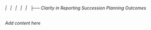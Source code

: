 ###### |   |   |   |   |   ├── Clarity in Reporting Succession Planning Outcomes

*Add content here*